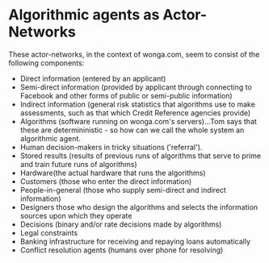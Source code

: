 # Algorithmic agents as Actor-Networks
These actor-networks, in the context of wonga.com, seem to consist of the following components:
* Direct information (entered by an applicant)
* Semi-direct information (provided by applicant through connecting to Facebook and other forms of public or semi-public information)
* Indirect information (general risk statistics that algorithms use to make assessments, such as that which Credit Reference agencies provide)
* Algorithms (software running on wonga.com's servers)...Tom says that these are determininistic - so how can we call the whole system an algorithmic agent.
* Human decision-makers in tricky situations ('referral').
* Stored results (results of previous runs of algorithms that serve to prime and train future runs of algorithms)
* Hardware(the actual hardware that runs the algorithms)
* Customers (those who enter the direct information)
* People-in-general (those who supply semi-direct and indirect information)
* Designers those who design the algorithms and selects the information sources upon which they operate
* Decisions (binary and/or rate decisions made by algorithms)
* Legal constraints
* Banking infrastructure for receiving and repaying loans automatically
* Conflict resolution agents (humans over phone for resolving)
